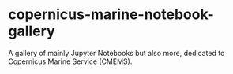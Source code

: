 # copernicus-marine-notebook-gallery
A gallery of mainly Jupyter Notebooks but also more, dedicated to Copernicus Marine Service (CMEMS).
